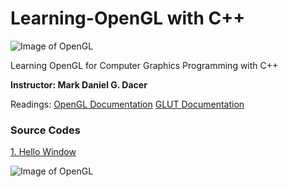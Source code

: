 
# Learning-OpenGL with C++
![Image of OpenGL](https://www.opengl.org/img/opengl_logo.png)

Learning OpenGL for Computer Graphics Programming with C++

**Instructor: Mark Daniel G. Dacer**

Readings:
[OpenGL Documentation](https://www.khronos.org/registry/OpenGL-Refpages/gl2.1/xhtml/)
[GLUT Documentation](https://www.opengl.org/resources/libraries/glut/spec3/spec3.html)

### Source Codes

[1. Hello Window](https://github.com/Jaeger47/Learning-OpenGL/blob/master/Computer%20Graphics%20Programming%20Using%20C%2B%2B%20and%20OpenGL/hello_world.cpp)

![Image of OpenGL](https://live.staticflickr.com/65535/49939646833_7b6066f050_w.jpg)

